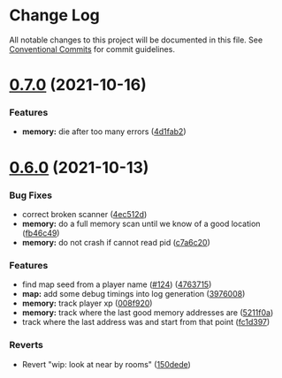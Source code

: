 # Change Log

All notable changes to this project will be documented in this file.
See [Conventional Commits](https://conventionalcommits.org) for commit guidelines.

# [0.7.0](https://github.com/blacha/diablo2/compare/v0.6.0...v0.7.0) (2021-10-16)


### Features

* **memory:** die after too many errors ([4d1fab2](https://github.com/blacha/diablo2/commit/4d1fab223e21f08a5f636ad3ceb0911570d3bb7a))





# [0.6.0](https://github.com/blacha/diablo2/compare/v0.5.0...v0.6.0) (2021-10-13)


### Bug Fixes

* correct broken scanner ([4ec512d](https://github.com/blacha/diablo2/commit/4ec512d094c609f91c01eca3b56d6800b4cb3ee1))
* **memory:** do a full memory scan until we know of a good location ([fb46c49](https://github.com/blacha/diablo2/commit/fb46c4972b5570caf255e4110e86b1deae6f36a9))
* **memory:** do not crash if cannot read pid ([c7a6c20](https://github.com/blacha/diablo2/commit/c7a6c205e6a23a89542ecda5b65fc3a7331fbbf4))


### Features

* find map seed from a player name ([#124](https://github.com/blacha/diablo2/issues/124)) ([4763715](https://github.com/blacha/diablo2/commit/476371515e874024bbab730d65dd5319157c07b6))
* **map:** add some debug timings into log generation ([3976008](https://github.com/blacha/diablo2/commit/397600879555799ebd0fd1fe277f29db57371c76))
* **memory:** track player xp ([008f920](https://github.com/blacha/diablo2/commit/008f9207472bf7588c9ffc25aef5e284a8534cbc))
* **memory:** track where the last good memory addresses are ([5211f0a](https://github.com/blacha/diablo2/commit/5211f0a90c6914963d48f6d9d3dc182e6beebe1e))
* track where the last address was and start from that point ([fc1d397](https://github.com/blacha/diablo2/commit/fc1d39772c957410c1600448127a418ec06a5aa3))


### Reverts

* Revert "wip: look at near by rooms" ([150dede](https://github.com/blacha/diablo2/commit/150dede7966318f4c2ae7ea65e120236ad149c8a))
